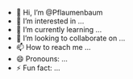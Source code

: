 - 👋 Hi, I’m @Pflaumenbaum
- 👀 I’m interested in ...
- 🌱 I’m currently learning ...
- 💞️ I’m looking to collaborate on ...
- 📫 How to reach me ...
- 😄 Pronouns: ...
- ⚡ Fun fact: ...

<!---
Pflaumenbaum/Pflaumenbaum is a ✨ special ✨ repository because its `README.md` (this file) appears on your GitHub profile.
You can click the Preview link to take a look at your changes.
--->
